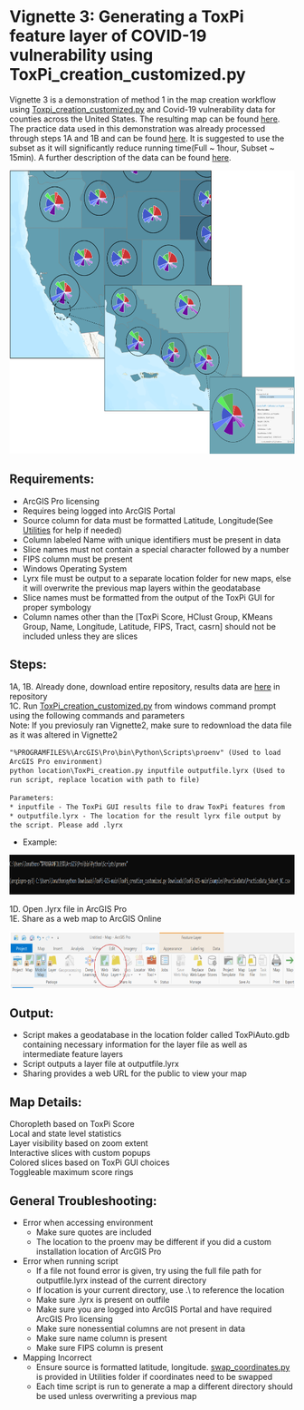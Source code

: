 # **Vignette 3: Generating a ToxPi feature layer of COVID-19 vulnerability using ToxPi_creation_customized.py**  
Vignette 3 is a demonstration of method 1 in the map creation workflow using [Toxpi_creation_customized.py](https://github.com/Jonathon-Fleming/ToxPi-GIS/blob/main/ToxPi_creation_customized.py) and Covid-19 vulnerability data for counties across the United States. The resulting map can be found [here](https://ncsu.maps.arcgis.com/home/item.html?id=1518637a0b454036a3d0d2fc8239ff08). The practice data used in this demonstration was already processed through steps 1A and 1B and can be found [here](https://github.com/Jonathon-Fleming/ToxPi-GIS/tree/main/Examples/Practice%20Data). It is suggested to use the subset as it will significantly reduce running time(Full ~ 1hour, Subset ~ 15min). A further description of the data can be found [here](https://www.niehs.nih.gov/research/programs/coronavirus/covid19pvi/details/).  

<p align = "center">
<img src="https://github.com/Jonathon-Fleming/ToxPi-GIS/blob/main/Images/Vignette3.png" data-canonical-  
src="https://github.com/Jonathon-Fleming/ToxPi-GIS/blob/main/Images/Vignette3.png" width="600" height="500" />  
</p>  

## Requirements:  
* ArcGIS Pro licensing  
* Requires being logged into ArcGIS Portal  
* Source column for data must be formatted Latitude, Longitude(See [Utilities](https://github.com/Jonathon-Fleming/ToxPi-GIS/tree/main/Utilities) for help if needed)    
* Column labeled Name with unique identifiers must be present in data  
* Slice names must not contain a special character followed by a number  
* FIPS column must be present  
* Windows Operating System  
* Lyrx file must be output to a separate location folder for new maps, else it will overwrite the previous map layers within the geodatabase  
* Slice names must be formatted from the output of the ToxPi GUI for proper symbology  
* Column names other than the [ToxPi Score, HClust Group, KMeans Group, Name, Longitude, Latitude, FIPS, Tract, casrn] should not be included unless they are slices  

## Steps:  
1A, 1B. Already done, download entire repository, results data are [here](https://github.com/Jonathon-Fleming/ToxPi-GIS/tree/main/Examples/Practice%20Data) in repository     
1C. Run [ToxPi_creation_customized.py](https://github.com/Jonathon-Fleming/ToxPi-GIS/blob/main/ToxPi_creation_customized.py) from windows command prompt using the following commands and parameters  
Note: If you previosuly ran Vignette2, make sure to redownload the data file as it was altered in Vignette2
```
"%PROGRAMFILES%\ArcGIS\Pro\bin\Python\Scripts\proenv" (Used to load ArcGIS Pro environment)  
python location\ToxPi_creation.py inputfile outputfile.lyrx (Used to run script, replace location with path to file)  

Parameters:
* inputfile - The ToxPi GUI results file to draw ToxPi features from  
* outputfile.lyrx - The location for the result lyrx file output by the script. Please add .lyrx   
```

* Example:  
<p align = "center">
<img src="https://github.com/Jonathon-Fleming/ToxPi-GIS/blob/main/Images/ExampleCommandVignette3.PNG" data-canonical-  
src="https://github.com/Jonathon-Fleming/ToxPi-GIS/blob/main/Images/ExampleCommandVignette3.PNG" width="1000" height="70" />  
</p>  

1D. Open .lyrx file in ArcGIS Pro  
1E. Share as a web map to ArcGIS Online  
<p align = "center">
<img src="https://github.com/Jonathon-Fleming/ToxPi-GIS/blob/main/Images/MapShare.png" data-canonical-  
src="https://github.com/Jonathon-Fleming/ToxPi-GIS/blob/main/Images/MapShare.png" width="600" height="100" />  
</p>  

## Output:  
  * Script makes a geodatabase in the location folder called ToxPiAuto.gdb containing necessary information for the layer file as well as intermediate feature layers 
  * Script outputs a layer file at outputfile.lyrx  
  * Sharing provides a web URL for the public to view your map  

## Map Details:    
Choropleth based on ToxPi Score  
Local and state level statistics  
Layer visibility based on zoom extent  
Interactive slices with custom popups  
Colored slices based on ToxPi GUI choices    
Toggleable maximum score rings  

## General Troubleshooting:  
* Error when accessing environment  
  * Make sure quotes are included  
  * The location to the proenv may be different if you did a custom installation location of ArcGIS Pro 
* Error when running script  
  * If a file not found error is given, try using the full file path for outputfile.lyrx instead of the current directory  
  * If location is your current directory, use .\ to reference the location   
  * Make sure .lyrx is present on outfile   
  * Make sure you are logged into ArcGIS Portal and have required ArcGIS Pro licensing  
  * Make sure nonessential columns are not present in data  
  * Make sure name column is present  
  * Make sure FIPS column is present  
* Mapping Incorrect  
  * Ensure source is formatted latitude, longitude. [swap_coordinates.py](https://github.com/Jonathon-Fleming/ToxPi-GIS/blob/main/Utilities/Swap_Coordinates.py) is provided in Utilities folder if coordinates need to be swapped  
  * Each time script is run to generate a map a different directory should be used unless overwriting a previous map     

